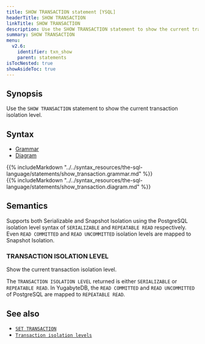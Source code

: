 ```yaml
---
title: SHOW TRANSACTION statement [YSQL]
headerTitle: SHOW TRANSACTION
linkTitle: SHOW TRANSACTION
description: Use the SHOW TRANSACTION statement to show the current transaction isolation level.
summary: SHOW TRANSACTION
menu:
  v2.6:
    identifier: txn_show
    parent: statements
isTocNested: true
showAsideToc: true
---
```


## Synopsis

Use the `SHOW TRANSACTION` statement to show the current transaction isolation level.

## Syntax

<ul class="nav nav-tabs nav-tabs-yb">
  <li >
    <a href="#grammar" class="nav-link active" id="grammar-tab" data-toggle="tab" role="tab" aria-controls="grammar" aria-selected="true">
      <i class="fas fa-file-alt" aria-hidden="true"></i>
      Grammar
    </a>
  </li>
  <li>
    <a href="#diagram" class="nav-link" id="diagram-tab" data-toggle="tab" role="tab" aria-controls="diagram" aria-selected="false">
      <i class="fas fa-project-diagram" aria-hidden="true"></i>
      Diagram
    </a>
  </li>
</ul>

<div class="tab-content">
  <div id="grammar" class="tab-pane fade show active" role="tabpanel" aria-labelledby="grammar-tab">
  {{% includeMarkdown "../../syntax_resources/the-sql-language/statements/show_transaction.grammar.md" %}}
  </div>
  <div id="diagram" class="tab-pane fade" role="tabpanel" aria-labelledby="diagram-tab">
  {{% includeMarkdown "../../syntax_resources/the-sql-language/statements/show_transaction.diagram.md" %}}
  </div>
</div>

## Semantics

Supports both Serializable and Snapshot Isolation using the PostgreSQL isolation level syntax of `SERIALIZABLE` and `REPEATABLE READ` respectively. Even `READ COMMITTED` and `READ UNCOMMITTED` isolation levels are mapped to Snapshot Isolation.

### TRANSACTION ISOLATION LEVEL

Show the current transaction isolation level.

The `TRANSACTION ISOLATION LEVEL` returned is either `SERIALIZABLE` or `REPEATABLE READ`. In YugabyteDB, the `READ COMMITTED` and `READ UNCOMMITTED` of PostgreSQL are mapped to `REPEATABLE READ`.

## See also

- [`SET TRANSACTION`](../txn_set)
- [`Transaction isolation levels`](../../../../../architecture/transactions/isolation-levels)
